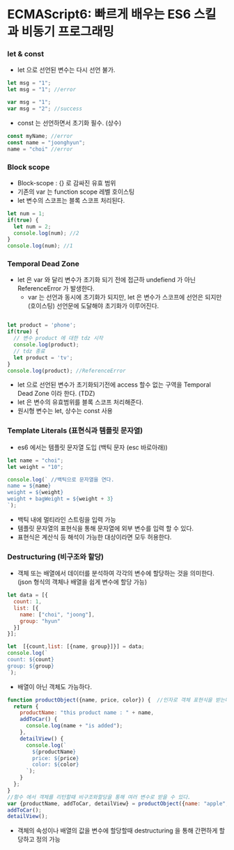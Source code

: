 ECMAScript6: 빠르게 배우는 ES6 스킬과 비동기 프로그래밍
=======================================================

### let & const

-	let 으로 선언된 변수는 다시 선언 불가.

```javascript
let msg = "1";
let msg = "1"; //error

var msg = "1";
var msg = "2"; //success
```

-	const 는 선언하면서 초기화 필수. (상수)

```javascript
const myName; //error
const name = "joonghyun";
name = "choi" //error
```

### Block scope

-	Block-scope : {} 로 감싸진 유효 범위
-	기존의 var 는 function scope 레벨 호이스팅
-	let 변수의 스코프는 블록 스코프 처리된다.

```javascript
let num = 1;
if(true) {
  let num = 2;
  console.log(num); //2
}
console.log(num); //1

```

### Temporal Dead Zone

-	let 은 var 와 달리 변수가 초기화 되기 전에 접근하 undefiend 가 아닌 ReferenceError 가 발생한다.
	-	var 는 선언과 동시에 초기화가 되지만, let 은 변수가 스코프에 선언은 되지만 (호이스팅) 선언문에 도달해야 초기화가 이루어진다.

```javascript

let product = 'phone';
if(true) {
  // 변수 product 에 대한 tdz 시작
  console.log(product);
  // tdz 종료
  let product = 'tv';
}
console.log(product); //ReferenceError

```

-	let 으로 선언된 변수가 초기화되기전에 access 할수 없는 구역을 Temporal Dead Zone 이라 한다. (TDZ)
-	let 은 변수의 유효범위를 블록 스코프 처리해준다.
-	원시형 변수는 let, 상수는 const 사용

### Template Literals (표현식과 템플릿 문자열)

-	es6 에서는 템플릿 문자열 도입 (백틱 문자 (esc 바로아래))

```javascript
let name = "choi";
let weight = "10";

console.log(` //백틱으로 문자열을 연다.
name = ${name}
weight = ${weight}
weight + bagWeight = ${weight + 3}
`);

```

-	백틱 내에 멀티라인 스트링을 입력 가능
-	템플릿 문자열의 표현식을 통해 문자열에 외부 변수를 입력 할 수 있다.
-	표현식은 계산식 등 해석이 가능한 대상이라면 모두 허용한다.

### Destructuring (비구조와 할당)

-	객체 또는 배열에서 데이터를 분석하여 각각의 변수에 할당하는 것을 의미한다. (json 형식의 객체나 배열을 쉽게 변수에 할당 가능)

```javascript
let data = [{
  count: 1,
  list: [{
    name: ["choi", "joong"],
    group: "hyun"
  }]
}];

let  [{count,list: [{name, group}]}] = data;
console.log(`
count: ${count}
group: ${group}
`);
```

-	배열이 아닌 객체도 가능하다.

```javascript
function productObject({name, price, color}) {  //인자로 객체 표현식을 받는다.
  return {
    productName: "this product name : " + name,
    addToCar() {
      console.log(name + "is added");
    },
    detailView() {
      console.log(`
        ${productName}
        price: ${price}
        color: ${color}
      `);
    }
  };
}
//함수 에서 객체를 리턴할때 비구조와할당을 통해 여러 변수로 받을 수 있다.
var {productName, addToCar, detailView} = productObject({name: "apple", price: 199, color: "sliver"});
addToCar();
detailView();

```

-	객체의 속성이나 배열의 값을 변수에 할당할때 destructuring 을 통해 간편하게 할당하고 정의 가능
